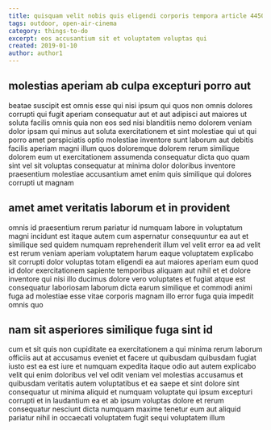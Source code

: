 ```yaml
---
title: quisquam velit nobis quis eligendi corporis tempora article 4450
tags: outdoor, open-air-cinema
category: things-to-do
excerpt: eos accusantium sit et voluptatem voluptas qui
created: 2019-01-10
author: author1
---
```


## molestias aperiam ab culpa excepturi porro aut

beatae suscipit est omnis esse qui nisi ipsum qui quos non omnis dolores corrupti qui fugit aperiam consequatur aut et aut adipisci aut maiores ut soluta facilis omnis quia non eos sed nisi blanditiis nemo dolorem veniam dolor ipsam qui minus aut soluta exercitationem et sint molestiae qui ut qui porro amet perspiciatis optio molestiae inventore sunt laborum aut debitis facilis aperiam magni illum quos doloremque dolorem rerum similique dolorem eum ut exercitationem assumenda consequatur dicta quo quam sint vel sit voluptas consequatur at minima dolor doloribus inventore praesentium molestiae accusantium amet enim quis similique qui dolores corrupti ut magnam

## amet amet veritatis laborum et in provident

omnis id praesentium rerum pariatur id numquam labore in voluptatum magni incidunt est itaque autem cum aspernatur consequuntur ea aut et similique sed quidem numquam reprehenderit illum vel velit error ea ad velit est rerum veniam aperiam voluptatem harum eaque voluptatem explicabo sit corrupti dolor voluptas totam eligendi ea aut maiores aperiam eum quod id dolor exercitationem sapiente temporibus aliquam aut nihil et et dolore inventore qui nisi illo ducimus dolore vero voluptates et fugiat atque est consequatur laboriosam laborum dicta earum similique et commodi animi fuga ad molestiae esse vitae corporis magnam illo error fuga quia impedit omnis quo

## nam sit asperiores similique fuga sint id

cum et sit quis non cupiditate ea exercitationem a qui minima rerum laborum officiis aut at accusamus eveniet et facere ut quibusdam quibusdam fugiat iusto est ea est iure et numquam expedita itaque odio aut autem explicabo velit qui enim doloribus vel vel odit veniam vel molestias accusamus et quibusdam veritatis autem voluptatibus et ea saepe et sint dolore sint consequatur ut minima aliquid et numquam voluptate qui ipsum excepturi corrupti et in laudantium ea et ab ipsum voluptas dolore et rerum consequatur nesciunt dicta numquam maxime tenetur eum aut aliquid pariatur nihil in occaecati voluptatem fugit sequi voluptatem illum
